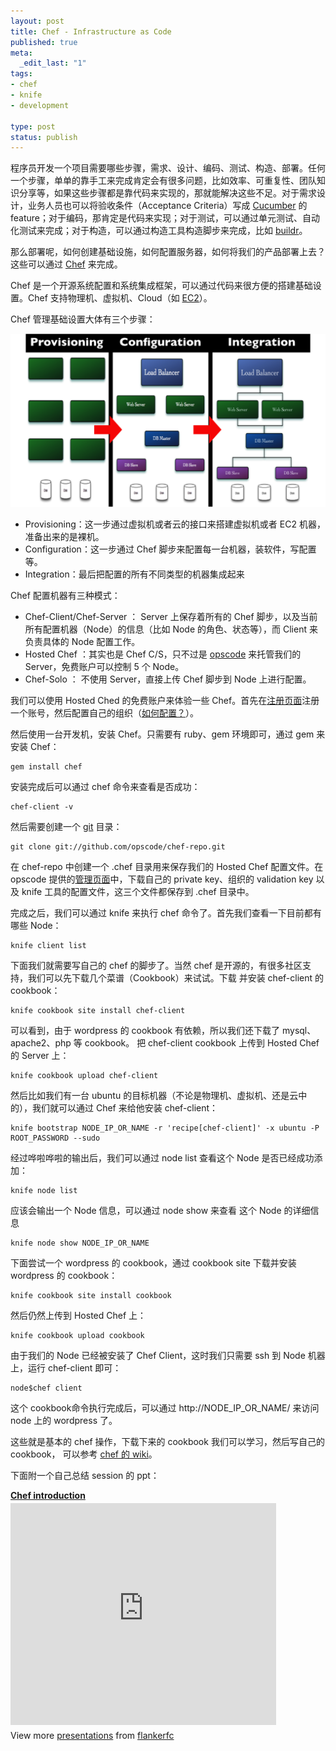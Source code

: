 ```yaml
---
layout: post
title: Chef - Infrastructure as Code
published: true
meta:
  _edit_last: "1"
tags:
- chef
- knife
- development

type: post
status: publish
---
```

程序员开发一个项目需要哪些步骤，需求、设计、编码、测试、构造、部署。任何一个步骤，单单的靠手工来完成肯定会有很多问题，比如效率、可重复性、团队知识分享等，如果这些步骤都是靠代码来实现的，那就能解决这些不足。对于需求设计，业务人员也可以将验收条件（Acceptance Criteria）写成 [Cucumber](http://cukes.info/) 的 feature；对于编码，那肯定是代码来实现；对于测试，可以通过单元测试、自动化测试来完成；对于构造，可以通过构造工具构造脚步来完成，比如 [buildr](http://buildr.apache.org/)。

那么部署呢，如何创建基础设施，如何配置服务器，如何将我们的产品部署上去？这些可以通过 [Chef](http://www.opscode.com/chef/) 来完成。

Chef 是一个开源系统配置和系统集成框架，可以通过代码来很方便的搭建基础设置。Chef 支持物理机、虚拟机、Cloud（如 [EC2](http://aws.amazon.com/ec2/)）。

Chef 管理基础设置大体有三个步骤：

![chef steps](/images/2011/steps.png)

* Provisioning：这一步通过虚拟机或者云的接口来搭建虚拟机或者 EC2 机器，准备出来的是裸机。
* Configuration：这一步通过 Chef 脚步来配置每一台机器，装软件，写配置等。
* Integration：最后把配置的所有不同类型的机器集成起来

Chef 配置机器有三种模式：

* Chef-Client/Chef-Server ： Server 上保存着所有的 Chef 脚步，以及当前所有配置机器（Node）的信息（比如 Node 的角色、状态等），而 Client 来负责具体的 Node 配置工作。
* Hosted Chef ：其实也是 Chef C/S，只不过是 [opscode](http://www.opscode.com/hosted-chef/) 来托管我们的 Server，免费账户可以控制 5 个 Node。
* Chef-Solo ： 不使用 Server，直接上传 Chef 脚步到 Node 上进行配置。

我们可以使用 Hosted Ched 的免费账户来体验一些 Chef。首先在[注册页面](https://community.opscode.com/users/new)注册一个账号，然后配置自己的组织（[如何配置？](http://wiki.opscode.com/display/chef/Setup+Opscode+User+and+Organization)）。

然后使用一台开发机，安装 Chef。只需要有 ruby、gem 环境即可，通过 gem 来安装 Chef：

    gem install chef

安装完成后可以通过 chef 命令来查看是否成功：

    chef-client -v

然后需要创建一个 [git](http://git-scm.com/) 目录：

    git clone git://github.com/opscode/chef-repo.git

在 chef-repo 中创建一个 .chef 目录用来保存我们的 Hosted Chef 配置文件。在 opscode 提供的[管理页面](https://manage.opscode.com)中，下载自己的 private key、组织的 validation key 以及 knife 工具的配置文件，这三个文件都保存到 .chef 目录中。

完成之后，我们可以通过 knife 来执行 chef 命令了。首先我们查看一下目前都有哪些 Node：

    knife client list

下面我们就需要写自己的 chef 的脚步了。当然 chef 是开源的，有很多社区支持，我们可以先下载几个菜谱（Cookbook）来试试。下载 并安装 chef-client 的 cookbook：

    knife cookbook site install chef-client

可以看到，由于 wordpress 的 cookbook 有依赖，所以我们还下载了 mysql、apache2、php 等 cookbook。 把 chef-client cookbook 上传到 Hosted Chef 的 Server 上：

    knife cookbook upload chef-client

然后比如我们有一台 ubuntu 的目标机器（不论是物理机、虚拟机、还是云中的），我们就可以通过 Chef 来给他安装 chef-client：

    knife bootstrap NODE_IP_OR_NAME -r 'recipe[chef-client]' -x ubuntu -P ROOT_PASSWORD --sudo

经过哗啦哗啦的输出后，我们可以通过 node list 查看这个 Node 是否已经成功添加：

    knife node list

应该会输出一个 Node 信息，可以通过 node show 来查看 这个 Node 的详细信息

    knife node show NODE_IP_OR_NAME

下面尝试一个 wordpress 的 cookbook，通过 cookbook site 下载并安装 wordpress 的 cookbook：

    knife cookbook site install cookbook

然后仍然上传到 Hosted Chef 上：

    knife cookbook upload cookbook

由于我们的 Node 已经被安装了 Chef Client，这时我们只需要 ssh 到 Node 机器上，运行 chef-client 即可：

    node$chef client

这个 cookbook命令执行完成后，可以通过 http://NODE_IP_OR_NAME/ 来访问 node 上的 wordpress 了。

这些就是基本的 chef 操作，下载下来的 cookbook 我们可以学习，然后写自己的 cookbook， 可以参考 [chef 的 wiki](http://wiki.opscode.com/display/chef/Home)。

下面附一个自己总结 session 的 ppt：

<div style="width:425px" id="__ss_8737820"> <strong style="display:block;margin:12px 0 4px"><a href="http://www.slideshare.net/flankerfc/chef-introduction-8737820" title="Chef introduction" target="_blank">Chef introduction</a></strong> <iframe src="http://www.slideshare.net/slideshow/embed_code/8737820" width="425" height="355" frameborder="0" marginwidth="0" marginheight="0" scrolling="no"></iframe> <div style="padding:5px 0 12px"> View more <a href="http://www.slideshare.net/" target="_blank">presentations</a> from <a href="http://www.slideshare.net/flankerfc" target="_blank">flankerfc</a> </div> </div>



